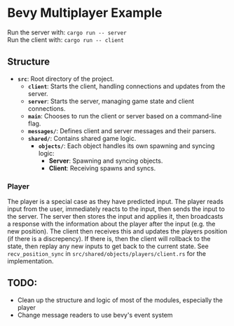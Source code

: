 # Bevy Multiplayer Example
Run the server with: `cargo run -- server`  
Run the client with: `cargo run -- client`


## Structure
- **`src`**: Root directory of the project.
  - **`client`**: Starts the client, handling connections and updates from the server.
  - **`server`**: Starts the server, managing game state and client connections.
  - **`main`**: Chooses to run the client or server based on a command-line flag.
  - **`messages/`**: Defines client and server messages and their parsers.
  - **`shared/`**: Contains shared game logic.
    - **`objects/`**: Each object handles its own spawning and syncing logic:
      - **Server**: Spawning and syncing objects.
      - **Client**: Receiving spawns and syncs.

### Player
The player is a special case as they have predicted input. The player reads input
from the user, immediately reacts to the input, then sends the input to the server.
The server then stores the input and applies it, then broadcasts a response with
the information about the player after the input (e.g. the new position). The client
then receives this and updates the players position (if there is a discrepency).
If there is, then the client will rollback to the state, then replay any new inputs
to get back to the current state. See `recv_position_sync` in `src/shared/objects/players/client.rs`
for the implementation.


## TODO:
- Clean up the structure and logic of most of the modules, especially the player
- Change message readers to use bevy's event system
